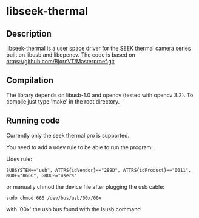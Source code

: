 # libseek-thermal

## Description

libseek-thermal is a user space driver for the SEEK thermal camera series built on libusb and libopencv.
The code is based on https://github.com/BjornVT/Masterproef.git

## Compilation

The library depends on libusb-1.0 and opencv (tested with opencv 3.2).
To compile just type 'make' in the root directory.

## Running code

Currently only the seek thermal pro is supported.

You need to add a udev rule to be able to run the program:

Udev rule:

```
SUBSYSTEM=="usb", ATTRS{idVendor}=="289D", ATTRS{idProduct}=="0011", MODE="0666", GROUP="users"
```

or manually chmod the device file after plugging the usb cable:

```
sudo chmod 666 /dev/bus/usb/00x/00x
```

with '00x' the usb bus found with the lsusb command
